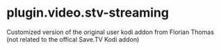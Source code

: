 # plugin.video.stv-streaming
Customized version of the original user kodi addon from Florian Thomas (not related to the offical Save.TV Kodi addon)
